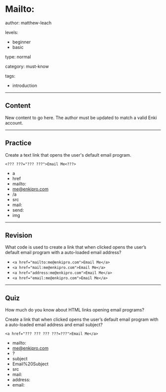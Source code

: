# Mailto:
author: matthew-leach

levels:
  - beginner
  - basic

type: normal

category: must-know

tags:
  - introduction

---
## Content

New content to go here. The author must be updated to match a valid Enki account.

---
## Practice

Create a text link that opens the user's default email program.

`<??? ???="??? ???">Email Me<???>`

* a
* href
* mailto:
* me@enkipro.com
* /a
* src
* mail:
* send:
* img

---
## Revision

What code is used to create a link that when clicked opens the user’s default email program with a auto-loaded email address?

* `<a href="mailto:me@enkipro.com">Email Me</a>`
* `<a href="mail:me@enkipro.com">Email Me</a>`
* `<a href="address:me@enkipro.com">Email Me</a>`
* `<a href="email:me@enkipro.com">Email Me</a>`

---
## Quiz

How much do you know about HTML links opening email programs?

Create a link that when clicked opens the user’s default email program with a auto-loaded email address and email subject?

```<a href="??? ??? ??? ???=???">Email Me</a>```

* mailto:
* me@enkipro.com
* ?
* subject
* Email%20Subject
* src
* mail:
* address:
* email:


